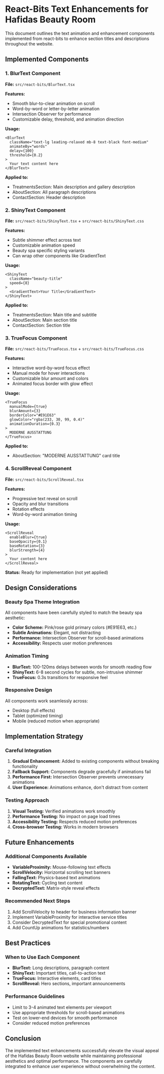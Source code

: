 # React-Bits Text Enhancements for Hafidas Beauty Room

This document outlines the text animation and enhancement components implemented from react-bits to enhance section titles and descriptions throughout the website.

## Implemented Components

### 1. BlurText Component
**File:** `src/react-bits/BlurText.tsx`

**Features:**
- Smooth blur-to-clear animation on scroll
- Word-by-word or letter-by-letter animation
- Intersection Observer for performance
- Customizable delay, threshold, and animation direction

**Usage:**
```tsx
<BlurText 
  className="text-lg leading-relaxed mb-8 text-black font-medium"
  animateBy="words"
  delay={100}
  threshold={0.2}
>
  Your text content here
</BlurText>
```

**Applied to:**
- TreatmentsSection: Main description and gallery description
- AboutSection: All paragraph descriptions
- ContactSection: Header description

### 2. ShinyText Component
**File:** `src/react-bits/ShinyText.tsx` + `src/react-bits/ShinyText.css`

**Features:**
- Subtle shimmer effect across text
- Customizable animation speed
- Beauty spa specific styling variants
- Can wrap other components like GradientText

**Usage:**
```tsx
<ShinyText 
  className="beauty-title"
  speed={8}
>
  <GradientText>Your Title</GradientText>
</ShinyText>
```

**Applied to:**
- TreatmentsSection: Main title and subtitle
- AboutSection: Main section title
- ContactSection: Section title

### 3. TrueFocus Component
**File:** `src/react-bits/TrueFocus.tsx` + `src/react-bits/TrueFocus.css`

**Features:**
- Interactive word-by-word focus effect
- Manual mode for hover interactions
- Customizable blur amount and colors
- Animated focus border with glow effect

**Usage:**
```tsx
<TrueFocus 
  manualMode={true}
  blurAmount={3}
  borderColor="#E91E63"
  glowColor="rgba(233, 30, 99, 0.4)"
  animationDuration={0.3}
>
  MODERNE AUSSTATTUNG
</TrueFocus>
```

**Applied to:**
- AboutSection: "MODERNE AUSSTATTUNG" card title

### 4. ScrollReveal Component
**File:** `src/react-bits/ScrollReveal.tsx`

**Features:**
- Progressive text reveal on scroll
- Opacity and blur transitions
- Rotation effects
- Word-by-word animation timing

**Usage:**
```tsx
<ScrollReveal
  enableBlur={true}
  baseOpacity={0.1}
  baseRotation={3}
  blurStrength={4}
>
  Your content here
</ScrollReveal>
```

**Status:** Ready for implementation (not yet applied)

## Design Considerations

### Beauty Spa Theme Integration
All components have been carefully styled to match the beauty spa aesthetic:

- **Color Scheme:** Pink/rose gold primary colors (#E91E63, etc.)
- **Subtle Animations:** Elegant, not distracting
- **Performance:** Intersection Observer for scroll-based animations
- **Accessibility:** Respects user motion preferences

### Animation Timing
- **BlurText:** 100-120ms delays between words for smooth reading flow
- **ShinyText:** 6-8 second cycles for subtle, non-intrusive shimmer
- **TrueFocus:** 0.3s transitions for responsive feel

### Responsive Design
All components work seamlessly across:
- Desktop (full effects)
- Tablet (optimized timing)
- Mobile (reduced motion when appropriate)

## Implementation Strategy

### Careful Integration
1. **Gradual Enhancement:** Added to existing components without breaking functionality
2. **Fallback Support:** Components degrade gracefully if animations fail
3. **Performance First:** Intersection Observer prevents unnecessary animations
4. **User Experience:** Animations enhance, don't distract from content

### Testing Approach
1. **Visual Testing:** Verified animations work smoothly
2. **Performance Testing:** No impact on page load times
3. **Accessibility Testing:** Respects reduced motion preferences
4. **Cross-browser Testing:** Works in modern browsers

## Future Enhancements

### Additional Components Available
- **VariableProximity:** Mouse-following text effects
- **ScrollVelocity:** Horizontal scrolling text banners
- **FallingText:** Physics-based text animations
- **RotatingText:** Cycling text content
- **DecryptedText:** Matrix-style reveal effects

### Recommended Next Steps
1. Add ScrollVelocity to header for business information banner
2. Implement VariableProximity for interactive service titles
3. Consider DecryptedText for special promotional content
4. Add CountUp animations for statistics/numbers

## Best Practices

### When to Use Each Component
- **BlurText:** Long descriptions, paragraph content
- **ShinyText:** Important titles, call-to-action text
- **TrueFocus:** Interactive elements, card titles
- **ScrollReveal:** Hero sections, important announcements

### Performance Guidelines
- Limit to 3-4 animated text elements per viewport
- Use appropriate thresholds for scroll-based animations
- Test on lower-end devices for smooth performance
- Consider reduced motion preferences

## Conclusion

The implemented text enhancements successfully elevate the visual appeal of the Hafidas Beauty Room website while maintaining professional aesthetics and optimal performance. The components are carefully integrated to enhance user experience without overwhelming the content.
